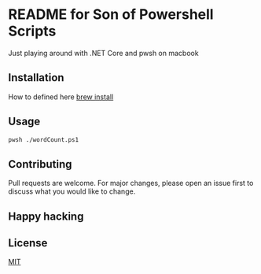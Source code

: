 # README for Son of Powershell Scripts

Just playing around with .NET Core and pwsh on macbook

## Installation

How to defined here
[brew install](https://docs.microsoft.com/en-us/powershell/scripting/install/installing-powershell-core-on-macos?view=powershell-7)

## Usage

```bash
pwsh ./wordCount.ps1
```

## Contributing
Pull requests are welcome. For major changes, please open an issue first to discuss what you would like to change.

## Happy hacking

## License

[MIT](https://choosealicense.com/licenses/mit/)
